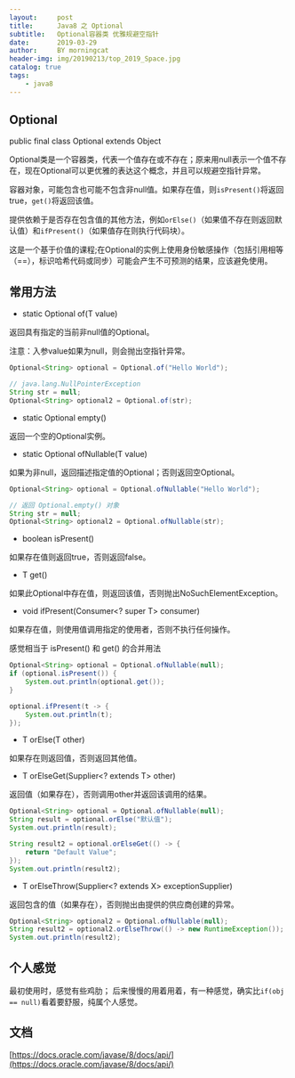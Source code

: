 ```yaml
---
layout:     post
title:      Java8 之 Optional
subtitle:   Optional容器类 优雅规避空指针
date:       2019-03-29
author:     BY morningcat
header-img: img/20190213/top_2019_Space.jpg
catalog: true
tags:
    - java8
---
```


## Optional

public final class Optional<T>
extends Object

Optional<T>类是一个容器类，代表一个值存在或不存在；原来用null表示一个值不存在，现在Optional可以更优雅的表达这个概念，并且可以规避空指针异常。

容器对象，可能包含也可能不包含非null值。如果存在值，则`isPresent()`将返回true，`get()`将返回该值。

提供依赖于是否存在包含值的其他方法，例如`orElse()`（如果值不存在则返回默认值）和`ifPresent()`（如果值存在则执行代码块）。

这是一个基于价值的课程;在Optional的实例上使用身份敏感操作（包括引用相等（==），标识哈希代码或同步）可能会产生不可预测的结果，应该避免使用。

## 常用方法

- static <T> Optional<T>	of(T value)

返回具有指定的当前非null值的Optional。

注意：入参value如果为null，则会抛出空指针异常。

```java
Optional<String> optional = Optional.of("Hello World");

// java.lang.NullPointerException
String str = null;
Optional<String> optional2 = Optional.of(str);
```

- static <T> Optional<T>	empty()

返回一个空的Optional实例。

- static <T> Optional<T>	ofNullable(T value)

如果为非null，返回描述指定值的Optional；否则返回空Optional。

```java
Optional<String> optional = Optional.ofNullable("Hello World");

// 返回 Optional.empty() 对象
String str = null;
Optional<String> optional2 = Optional.ofNullable(str);
```
 
- boolean	isPresent()

如果存在值则返回true，否则返回false。

- T	get()

如果此Optional中存在值，则返回该值，否则抛出NoSuchElementException。

- void	ifPresent(Consumer<? super T> consumer)

如果存在值，则使用值调用指定的使用者，否则不执行任何操作。

感觉相当于 isPresent() 和 get() 的合并用法

```java
Optional<String> optional = Optional.ofNullable(null);
if (optional.isPresent()) {
    System.out.println(optional.get());
}

optional.ifPresent(t -> {
    System.out.println(t);
});
```

- T	orElse(T other)

如果存在则返回值，否则返回其他值。

- T	orElseGet(Supplier<? extends T> other)

返回值（如果存在），否则调用other并返回该调用的结果。

```java
Optional<String> optional = Optional.ofNullable(null);
String result = optional.orElse("默认值");
System.out.println(result);

String result2 = optional.orElseGet(() -> {
    return "Default Value";
});
System.out.println(result2);
```

- <X extends Throwable> T	orElseThrow(Supplier<? extends X> exceptionSupplier)

返回包含的值（如果存在），否则抛出由提供的供应商创建的异常。

```java
Optional<String> optional2 = Optional.ofNullable(null);
String result2 = optional2.orElseThrow(() -> new RuntimeException());
System.out.println(result2);
```
 
 ## 个人感觉
 
 最初使用时，感觉有些鸡肋；
 后来慢慢的用着用着，有一种感觉，确实比`if(obj == null)`看着要舒服，纯属个人感觉。
 
 
## 文档

[https://docs.oracle.com/javase/8/docs/api/](https://docs.oracle.com/javase/8/docs/api/)






